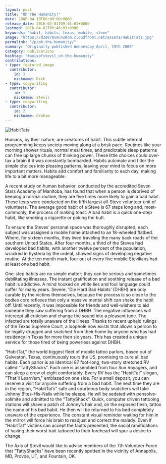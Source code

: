 ```yaml
---
layout: post
title: "Oh The Humanity!"
date: 2006-04-19T00:00:00+0000
release_date: 2016-04-01T09:45:01+0000
lastmod: 2016-04-01T09:46:02+0000
keywords: "habit, habits, texas, mobile, steve"
image: "https://d3e878vmunx8cm.cloudfront.net/assets/HabitTats.jpg"
permalink: "/p/oh-the-humanity/"
summary: "Originally published Wednesday April, 19th 2006"
category: publications
hashtag: "#axisofstevil_oh-the-humanity"
contributions:
- type: featured_image
  contributor:
    id: 3
    nickname: Dick
- type: copywriting
  contributor:
    id: 1
    nickname: Stevil
- type: copywriting
  contributor:
    id: 2
    nickname: Graham
---
```


[id_1]: https://d3e878vmunx8cm.cloudfront.net/assets/HabitTats.jpg "HabitTats"
![HabitTats][id_1]

Humans, by their nature, are creatures of habit. This subtle internal programming keeps society moving along at a brisk pace. Routines like your morning shower rituals, normal meal times, and predictable sleep patterns can free up large chunks of thinking power. These little choices could over-tax a brain if it was constantly bombarded. Habits automate and filter the simple choices into pleasing patterns, leaving your mind to focus on more important matters. Habits add comfort and familiarity to each day, making life to a bit more manageable.

A recent study on human behavior, conducted by the accredited Seven Stars Academy of Manitoba, has found that when a person is deprived of keeping a normal routine, they are five times more likely to gain a bad habit. These tests were conducted on the fifth largest all-Steve volunteer unit of volunteers. The average good habit of a Steve is 67 steps long and, most-commonly, the process of making toast. A bad habit is a quick one-step habit, like smoking a cigarette or poking the butt.

To ensure the Steves’ personal space was thoroughly disrupted, each subject was assigned a mobile home attached to an 18-wheeled flatbed. Where, for sixteen months, they lived traveling the many back roads of the southern United States. After four months, a third of the Steves had developed bad habits, with another twelve percent of the population, wracked in hysteria by the ordeal, showed signs of developing negative routine. At the ten month mark, four out of every five mobile Stevilians had at least one bad habit.

One-step habits are no simple matter; they can be serious and sometimes debilitating illnesses. The instant gratification and soothing release of a bad habit is addictive. A mind hooked on white lies and foul language could suffer for many years. Severe, 'Die Hard Bad Habits’ (DHBH) are only curable by the victims themselves, because the process is so close to the bodies core reflexes that only a massive mental shift can shake the habit off.
Until recently, it was impossible for friends and well-wishers to aid someone they saw suffering from a DHBH. The negative influences will intercept all criticism and change the sound into a pleasant tune. The infected are totally unaware of the illness. Thanks to recent upheld rulings of the Texas Supreme Court, a loophole now exists that allows a person to be legally drugged and snatched from their home by anyone who has had residency in Texas for more then six years. This has created a unique service for those tired of being powerless against DHBH.

"HabitTat," the world biggest fleet of mobile tattoo parlors, based out of Galveston, Texas, continuously tours the US, promising to cure all bad habits. Each parlor is an identical 87 foot-long, two-story stretched RV called "TattyShacks". Each one is assembled from four Sun Voyagers, and can sleep a crew of eight comfortably. Every RV has the "HabitTat" slogan, "That'll Learn’em," emblazed on one side. For a small deposit, you can reserve a visit for anyone suffering from a bad habit. The next time they are in the region, "HabitTat’s” safe and courteous body snatchers will take Johnny Bites-His-Nails while he sleeps. He will be sedated with pensolve-solimite and admitted to the “TattyShack”. Quick, computer driven tattooing stations will shave a patch of Johnny’s hair and, on the exposed flesh, tattoo the name of his bad habit. He then will be returned to his bed completely unaware of the experience. The constant visual reminder waiting for him in the mirror will force his brain to readjust and correct the malady. Even if “HabitTat" victims can accept the faults presented, the social ramifications of having their worst trait tattooed to their forehead will spur a desire to change.

The Axis of Stevil would like to advise members of the 7th Volunteer Force that “TattyShacks” have been recently spotted in the vicinity of Annapolis, MD, Provoe, UT, and Fountain, OK.
